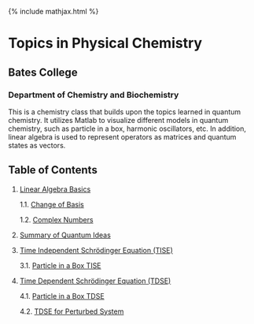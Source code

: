 {% include mathjax.html %}

# Topics in Physical Chemistry

## Bates College

### Department of Chemistry and Biochemistry
This is a chemistry class that builds upon the topics learned in quantum chemistry. It utilizes Matlab to visualize different models in quantum chemistry, such as particle in a box, harmonic oscillators, etc. In addition, linear algebra is used to represent operators as matrices and quantum states as vectors.

## Table of Contents

1. [Linear Algebra Basics](Linear_Algebra.md)

    1.1. [Change of Basis](Change_Basis.md)
    
    1.2. [Complex Numbers](Complex_Numbers.md) 
    
2. [Summary of Quantum Ideas](Quantum_ideas.md)
3. [Time Independent Schrödinger Equation (TISE)](TISE.md)

    3.1. [Particle in a Box TISE](PIB.md)
4. [Time Dependent Schrödinger Equation (TDSE)](TDSE.md)

    4.1. [Particle in a Box TDSE](PIB_TDSE.md)
    
    4.2. [TDSE for Perturbed System](TDSE_PS.md)
